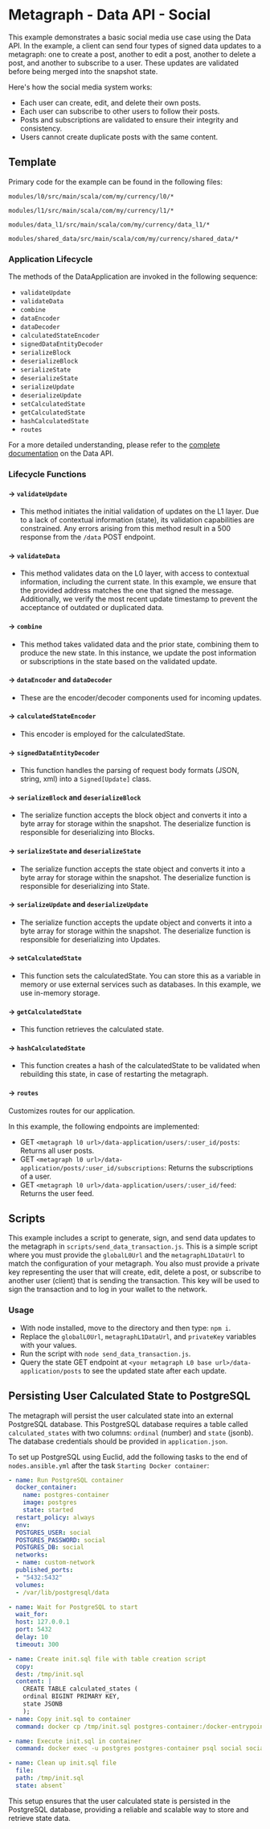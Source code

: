 Metagraph - Data API - Social
=============================

This example demonstrates a basic social media use case using the Data API. In the example, a client can send four types of signed data updates to a metagraph: one to create a post, another to edit a post, another to delete a post, and another to subscribe to a user. These updates are validated before being merged into the snapshot state.

Here's how the social media system works:

-   Each user can create, edit, and delete their own posts.
-   Each user can subscribe to other users to follow their posts.
-   Posts and subscriptions are validated to ensure their integrity and consistency.
-   Users cannot create duplicate posts with the same content.

Template
--------

Primary code for the example can be found in the following files:

`modules/l0/src/main/scala/com/my/currency/l0/*`

`modules/l1/src/main/scala/com/my/currency/l1/*`

`modules/data_l1/src/main/scala/com/my/currency/data_l1/*`

`modules/shared_data/src/main/scala/com/my/currency/shared_data/*`

### Application Lifecycle

The methods of the DataApplication are invoked in the following sequence:

-   `validateUpdate`
-   `validateData`
-   `combine`
-   `dataEncoder`
-   `dataDecoder`
-   `calculatedStateEncoder`
-   `signedDataEntityDecoder`
-   `serializeBlock`
-   `deserializeBlock`
-   `serializeState`
-   `deserializeState`
-   `serializeUpdate`
-   `deserializeUpdate`
-   `setCalculatedState`
-   `getCalculatedState`
-   `hashCalculatedState`
-   `routes`

For a more detailed understanding, please refer to the [complete documentation](https://docs.constellationnetwork.io/sdk/frameworks/currency/data-api) on the Data API.

### Lifecycle Functions

#### -> `validateUpdate`

-   This method initiates the initial validation of updates on the L1 layer. Due to a lack of contextual information (state), its validation capabilities are constrained. Any errors arising from this method result in a 500 response from the `/data` POST endpoint.

#### -> `validateData`

-   This method validates data on the L0 layer, with access to contextual information, including the current state. In this example, we ensure that the provided address matches the one that signed the message. Additionally, we verify the most recent update timestamp to prevent the acceptance of outdated or duplicated data.

#### -> `combine`

-   This method takes validated data and the prior state, combining them to produce the new state. In this instance, we update the post information or subscriptions in the state based on the validated update.

#### -> `dataEncoder` and `dataDecoder`

-   These are the encoder/decoder components used for incoming updates.

#### -> `calculatedStateEncoder`

-   This encoder is employed for the calculatedState.

#### -> `signedDataEntityDecoder`

-   This function handles the parsing of request body formats (JSON, string, xml) into a `Signed[Update]` class.

#### -> `serializeBlock` and `deserializeBlock`

-   The serialize function accepts the block object and converts it into a byte array for storage within the snapshot. The deserialize function is responsible for deserializing into Blocks.

#### -> `serializeState` and `deserializeState`

-   The serialize function accepts the state object and converts it into a byte array for storage within the snapshot. The deserialize function is responsible for deserializing into State.

#### -> `serializeUpdate` and `deserializeUpdate`

-   The serialize function accepts the update object and converts it into a byte array for storage within the snapshot. The deserialize function is responsible for deserializing into Updates.

#### -> `setCalculatedState`

-   This function sets the calculatedState. You can store this as a variable in memory or use external services such as databases. In this example, we use in-memory storage.

#### -> `getCalculatedState`

-   This function retrieves the calculated state.

#### -> `hashCalculatedState`

-   This function creates a hash of the calculatedState to be validated when rebuilding this state, in case of restarting the metagraph.

#### -> `routes`

Customizes routes for our application.

In this example, the following endpoints are implemented:

-   GET `<metagraph l0 url>/data-application/users/:user_id/posts`: Returns all user posts.
-   GET `<metagraph l0 url>/data-application/posts/:user_id/subscriptions`: Returns the subscriptions of a user.
-   GET `<metagraph l0 url>/data-application/users/:user_id/feed`: Returns the user feed.

Scripts
-------

This example includes a script to generate, sign, and send data updates to the metagraph in `scripts/send_data_transaction.js`. This is a simple script where you must provide the `globalL0Url` and the `metagraphL1DataUrl` to match the configuration of your metagraph. You also must provide a private key representing the user that will create, edit, delete a post, or subscribe to another user (client) that is sending the transaction. This key will be used to sign the transaction and to log in your wallet to the network.

### Usage

-   With node installed, move to the directory and then type: `npm i`.
-   Replace the `globalL0Url`, `metagraphL1DataUrl`, and `privateKey` variables with your values.
-   Run the script with `node send_data_transaction.js`.
-   Query the state GET endpoint at `<your metagraph L0 base url>/data-application/posts` to see the updated state after each update.

Persisting User Calculated State to PostgreSQL
----------------------------------------------

The metagraph will persist the user calculated state into an external PostgreSQL database. This PostgreSQL database requires a table called `calculated_states` with two columns: `ordinal` (number) and `state` (jsonb). The database credentials should be provided in `application.json`.

To set up PostgreSQL using Euclid, add the following tasks to the end of `nodes.ansible.yml` after the task `Starting Docker container`:

```yaml
- name: Run PostgreSQL container
  docker_container:
    name: postgres-container
    image: postgres
    state: started
  restart_policy: always
  env:
  POSTGRES_USER: social
  POSTGRES_PASSWORD: social
  POSTGRES_DB: social
  networks:
  - name: custom-network
  published_ports:
  - "5432:5432"
  volumes:
  - /var/lib/postgresql/data

- name: Wait for PostgreSQL to start
  wait_for:
  host: 127.0.0.1
  port: 5432
  delay: 10
  timeout: 300

- name: Create init.sql file with table creation script
  copy:
  dest: /tmp/init.sql
  content: |
    CREATE TABLE calculated_states (
    ordinal BIGINT PRIMARY KEY,
    state JSONB
    );
- name: Copy init.sql to container
  command: docker cp /tmp/init.sql postgres-container:/docker-entrypoint-initdb.d/init.sql

- name: Execute init.sql in container
  command: docker exec -u postgres postgres-container psql social social -f /docker-entrypoint-initdb.d/init.sql

- name: Clean up init.sql file
  file:
  path: /tmp/init.sql
  state: absent`
```
This setup ensures that the user calculated state is persisted in the PostgreSQL database, providing a reliable and scalable way to store and retrieve state data.